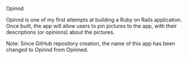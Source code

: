 Opinnd


Opinnd is one of my first attempts at building a Ruby on Rails application. Once built, the app will allow users to pin pictures to the app, with their descriptions (or opinions) about the pictures.

Note: Since GitHub repository creation, the name of this app has been changed to Opinnd from Opinned.